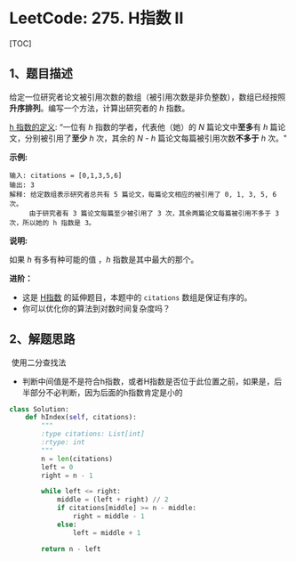# LeetCode: 275. H指数 II

[TOC]



## 1、题目描述



给定一位研究者论文被引用次数的数组（被引用次数是非负整数），数组已经按照**升序排列**。编写一个方法，计算出研究者的 *h* 指数。

[h 指数的定义](https://baike.baidu.com/item/h-index/3991452?fr=aladdin): “一位有 *h* 指数的学者，代表他（她）的 *N* 篇论文中**至多**有 *h* 篇论文，分别被引用了**至少** *h* 次，其余的 *N - h* 篇论文每篇被引用次数**不多于** *h* 次。"

**示例:**

```
输入: citations = [0,1,3,5,6]
输出: 3 
解释: 给定数组表示研究者总共有 5 篇论文，每篇论文相应的被引用了 0, 1, 3, 5, 6 次。
     由于研究者有 3 篇论文每篇至少被引用了 3 次，其余两篇论文每篇被引用不多于 3 次，所以她的 h 指数是 3。
```

**说明:**

如果 *h* 有多有种可能的值 ，*h* 指数是其中最大的那个。

**进阶：**

- 这是 [H指数](https://leetcode-cn.com/problems/h-index/description/) 的延伸题目，本题中的 `citations` 数组是保证有序的。
- 你可以优化你的算法到对数时间复杂度吗？



## 2、解题思路

​	使用二分查找法	

- 判断中间值是不是符合h指数，或者H指数是否位于此位置之前，如果是，后半部分不必判断，因为后面的h指数肯定是小的

```python
class Solution:
    def hIndex(self, citations):
        """
        :type citations: List[int]
        :rtype: int
        """
        n = len(citations)
        left = 0
        right = n - 1

        while left <= right:
            middle = (left + right) // 2
            if citations[middle] >= n - middle:
                right = middle - 1
            else:
                left = middle + 1

        return n - left
```

